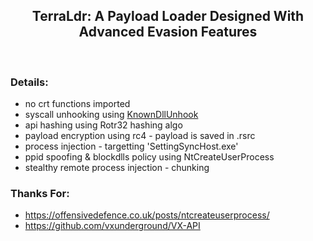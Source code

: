 
<h2 align="center">
TerraLdr: A Payload Loader Designed With Advanced Evasion Features
</h2>

</br>

### Details: 
- no crt functions imported
- syscall unhooking using [KnownDllUnhook](https://github.com/ORCx41/KnownDllUnhook)
- api hashing using Rotr32 hashing algo
- payload encryption using rc4 - payload is saved in .rsrc
- process injection - targetting 'SettingSyncHost.exe'
- ppid spoofing & blockdlls policy using NtCreateUserProcess 
- stealthy remote process injection - chunking



### Thanks For:
- https://offensivedefence.co.uk/posts/ntcreateuserprocess/
- https://github.com/vxunderground/VX-API



